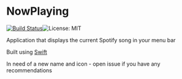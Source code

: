 # NowPlaying #

[![Build Status](https://travis-ci.org/jad340/NowPlaying.svg?branch=master)](https://travis-ci.org/jad340/poll)![License: MIT](https://img.shields.io/badge/license-MIT-blue.svg)


Application that displays the current Spotify song in your menu bar

Built using [Swift](https://swift.org/)

In need of a new name and icon - open issue if you have any recommendations